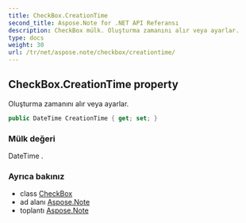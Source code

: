 ```yaml
---
title: CheckBox.CreationTime
second_title: Aspose.Note for .NET API Referansı
description: CheckBox mülk. Oluşturma zamanını alır veya ayarlar.
type: docs
weight: 30
url: /tr/net/aspose.note/checkbox/creationtime/
---
```

## CheckBox.CreationTime property

Oluşturma zamanını alır veya ayarlar.

```csharp
public DateTime CreationTime { get; set; }
```

### Mülk değeri

DateTime .

### Ayrıca bakınız

* class [CheckBox](../)
* ad alanı [Aspose.Note](../../checkbox/)
* toplantı [Aspose.Note](../../../)


